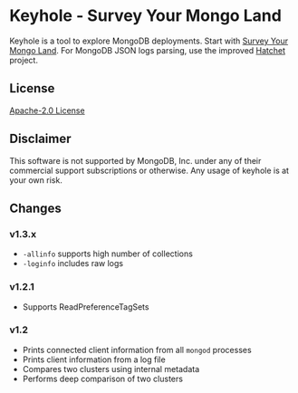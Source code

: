 # Keyhole - Survey Your Mongo Land

Keyhole is a tool to explore MongoDB deployments. Start with [Survey Your Mongo Land](https://www.simagix.com/2021/02/survey-your-mongo-land.html).  For MongoDB JSON logs parsing, use the improved [Hatchet](https://github.com/simagix/hatchet) project.

## License

[Apache-2.0 License](LICENSE)

## Disclaimer

This software is not supported by MongoDB, Inc. under any of their commercial support subscriptions or otherwise. Any usage of keyhole is at your own risk.

## Changes
### v1.3.x
- `-allinfo` supports high number of collections
- `-loginfo` includes raw logs

### v1.2.1
- Supports ReadPreferenceTagSets

### v1.2
- Prints connected client information from all `mongod` processes
- Prints client information from a log file
- Compares two clusters using internal metadata
- Performs deep comparison of two clusters
